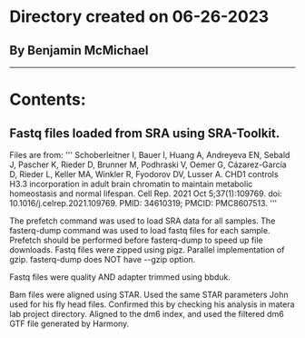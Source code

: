 # Directory created on 06-26-2023
## By Benjamin McMichael

------------------------------------------------------------------------------------------------------------------
# Contents:

## Fastq files loaded from SRA using SRA-Toolkit.
Files are from:
'''
	Schoberleitner I, Bauer I, Huang A, Andreyeva EN, Sebald J, Pascher K, Rieder D, Brunner M, Podhraski V, Oemer G, Cázarez-García D, Rieder L, Keller MA, Winkler R, Fyodorov DV, Lusser A. CHD1 controls H3.3 incorporation in adult brain chromatin to maintain metabolic homeostasis and normal lifespan. Cell Rep. 2021 Oct 5;37(1):109769. doi: 10.1016/j.celrep.2021.109769. PMID: 34610319; PMCID: PMC8607513.
 '''

The prefetch command was used to load SRA data for all samples.
The fasterq-dump command was used to load fastq files for each sample.
		Prefetch should be performed before fasterq-dump to speed up file downloads.
Fastq files were zipped using pigz.
		Parallel implementation of gzip.
		fasterq-dump does NOT have --gzip option.

Fastq files were quality AND adapter trimmed using bbduk.

Bam files were aligned using STAR.
	Used the same STAR parameters John used for his fly head files.
	Confirmed this by checking his analysis in matera lab project directory.
	Aligned to the dm6 index, and used the filtered dm6 GTF file generated by Harmony. 

